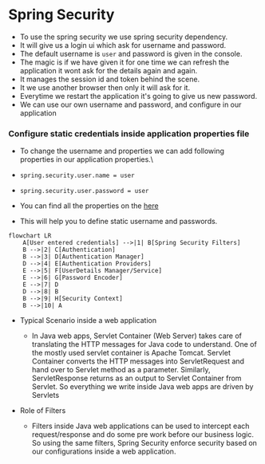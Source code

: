 # Spring Security

- To use the spring security we use spring security dependency.
- It will give us a login ui which ask for username and password.
- The default username is `user` and password is given in the console.
- The magic is if we have given it for one time we can refresh the application it wont ask for the details again and
  again.
- It manages the session id and token behind the scene.
- It we use another browser then only it will ask for it.
- Everytime we restart the application it's going to give us new password.
- We can use our own username and password, and configure in our application

### Configure static credentials inside application properties file

- To change the username and properties we can add following properties in our application properties.\

- `spring.security.user.name = user`
- `spring.security.user.password = user`
- You can find all the properties on
  the [here](https://docs.spring.io/spring-boot/appendix/application-properties/index.html#appendix.application-properties.security)
- This will help you to define static username and passwords.

```mermaid
flowchart LR
    A[User entered credentials] -->|1| B[Spring Security Filters]
    B -->|2| C[Authentication]
    B -->|3| D[Authentication Manager]
    D -->|4| E[Authentication Providers]
    E -->|5| F[UserDetails Manager/Service]
    E -->|6| G[Password Encoder]
    E -->|7| D
    D -->|8| B
    B -->|9| H[Security Context]
    B -->|10| A

```

- Typical Scenario inside a web application
    - In Java web apps, Servlet Container (Web Server) takes care
      of translating the HTTP messages for Java code to
      understand. One of the mostly used servlet container is Apache
      Tomcat. Servlet Container converts the HTTP messages into
      ServletRequest and hand over to Servlet method as a parameter.
      Similarly, ServletResponse returns as an output to Servlet
      Container from Servlet. So everything we write inside Java
      web apps are driven by Servlets


- Role of Filters
    - Filters inside Java web applications can be used to intercept
      each request/response and do some pre work before our
      business logic. So using the same filters, Spring Security
      enforce security based on our configurations inside a web
      application.

